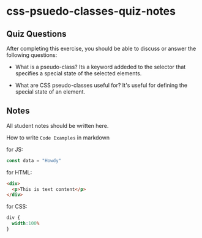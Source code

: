 # css-psuedo-classes-quiz-notes

## Quiz Questions

After completing this exercise, you should be able to discuss or answer the following questions:

- What is a pseudo-class?
  Its a keyword addeded to the selector that specifies
  a special state of the selected elements.

- What are CSS pseudo-classes useful for?
  It's useful for defining the special state of an
  element.

## Notes

All student notes should be written here.


How to write `Code Examples` in markdown

for JS:
```javascript
const data = "Howdy"
```

for HTML:
```html
<div>
  <p>This is text content</p>
</div>
```

for CSS:
```css
div {
  width:100%
}
```
